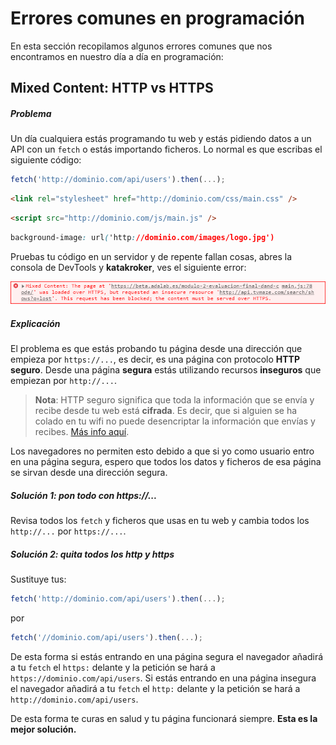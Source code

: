 # Errores comunes en programación

En esta sección recopilamos algunos errores comunes que nos encontramos en nuestro día a día en programación:

## Mixed Content: HTTP vs HTTPS

##### Problema

Un día cualquiera estás programando tu web y estás pidiendo datos a un API con un `fetch` o estás importando ficheros. Lo normal es que escribas el siguiente código:

```js
fetch('http://dominio.com/api/users').then(...);
```

```html
<link rel="stylesheet" href="http://dominio.com/css/main.css" />
```

```html
<script src="http://dominio.com/js/main.js" />
```

```css
background-image: url('http://dominio.com/images/logo.jpg')
```

Pruebas tu código en un servidor y de repente fallan cosas, abres la consola de DevTools y **katakroker**, ves el siguiente error:

![Mixed content](./assets/images/error-mixed-content.png)

##### Explicación

El problema es que estás probando tu página desde una dirección que empieza por `https://...`, es decir, es una página con protocolo **HTTP seguro**. Desde una página **segura** estás utilizando recursos **inseguros** que empiezan por `http://...`.

> **Nota**: HTTP seguro significa que toda la información que se envía y recibe desde tu web está **cifrada**. Es decir, que si alguien se ha colado en tu wifi no puede desencriptar la información que envías y recibes. [Más info aquí](./assets/error-mixed-content-2.jpg).

Los navegadores no permiten esto debido a que si yo como usuario entro en una página segura, espero que todos los datos y ficheros de esa página se sirvan desde una dirección segura.

##### Solución 1: pon todo con https://...

Revisa todos los `fetch` y ficheros que usas en tu web y cambia todos los `http://...` por `https://...`.

##### Solución 2: quita todos los http y https

Sustituye tus:

```js
fetch('http://dominio.com/api/users').then(...);
```

por

```js
fetch('//dominio.com/api/users').then(...);
```

De esta forma si estás entrando en una página segura el navegador añadirá a tu `fetch` el `https:` delante y la petición se hará a `https://dominio.com/api/users`. Si estás entrando en una página insegura el navegador añadirá a tu `fetch` el `http:` delante y la petición se hará a `http://dominio.com/api/users`.

De esta forma te curas en salud y tu página funcionará siempre. **Esta es la mejor solución.**